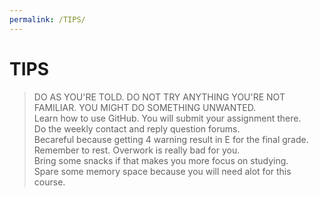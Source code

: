 ```yaml
---
permalink: /TIPS/
---
```

# TIPS
> DO AS YOU'RE TOLD. DO NOT TRY ANYTHING YOU'RE NOT FAMILIAR. YOU MIGHT DO SOMETHING UNWANTED. <br>
> Learn how to use GitHub. You will submit your assignment there. <br>
> Do the weekly contact and reply question forums. <br>
> Becareful because getting 4 warning result in E for the final grade. <br>
> Remember to rest. Overwork is really bad for you. <br>
> Bring some snacks if that makes you more focus on studying. <br>
> Spare some memory space because you will need alot for this course. <br>